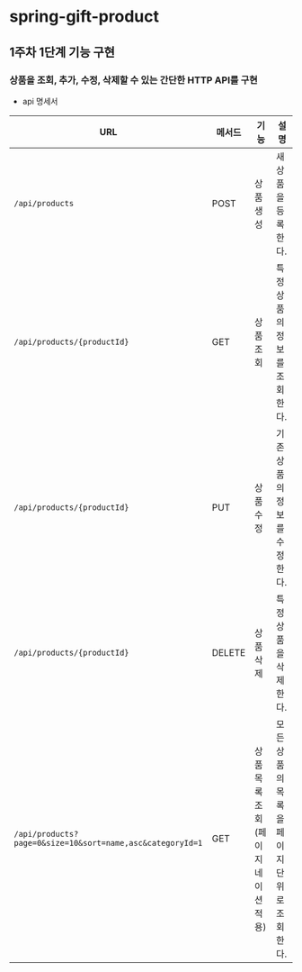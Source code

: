 # spring-gift-product

## 1주차 1단계 기능 구현

### 상품을 조회, 추가, 수정, 삭제할 수 있는 간단한 HTTP API를 구현

- api 명세서

| URL | 메서드 | 기능 | 설명 |
|-----|--------|------|------|
| `/api/products` | POST | 상품 생성 | 새 상품을 등록한다. |
| `/api/products/{productId}` | GET | 상품 조회 | 특정 상품의 정보를 조회한다. |
| `/api/products/{productId}` | PUT | 상품 수정 | 기존 상품의 정보를 수정한다. |
| `/api/products/{productId}` | DELETE | 상품 삭제 | 특정 상품을 삭제한다. |
| `/api/products?page=0&size=10&sort=name,asc&categoryId=1` | GET | 상품 목록 조회 (페이지네이션 적용) | 모든 상품의 목록을 페이지 단위로 조회한다. |